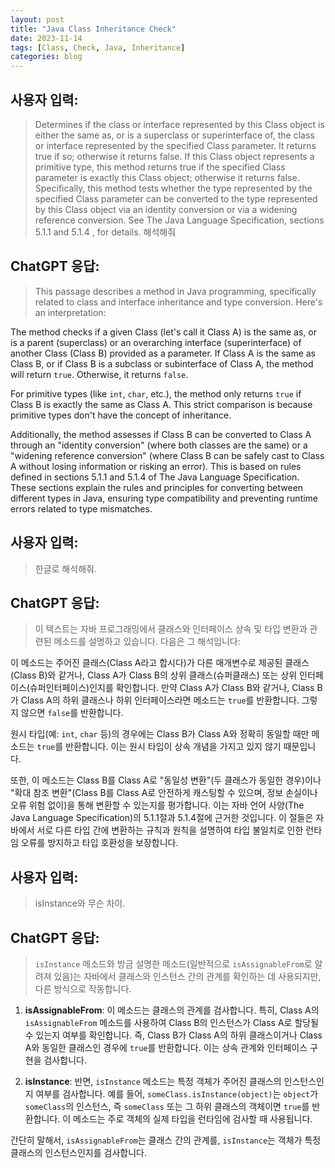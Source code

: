 ```yaml
---
layout: post
title: "Java Class Inheritance Check"
date: 2023-11-14
tags: [Class, Check, Java, Inheritance]
categories: blog
---
```


## 사용자 입력:
> Determines if the class or interface represented by this Class object is either the same as, or is a superclass or superinterface of, the class or interface represented by the specified Class parameter. It returns true if so; otherwise it returns false. If this Class object represents a primitive type, this method returns true if the specified Class parameter is exactly this Class object; otherwise it returns false.
Specifically, this method tests whether the type represented by the specified Class parameter can be converted to the type represented by this Class object via an identity conversion or via a widening reference conversion. See The Java Language Specification, sections 5.1.1 and 5.1.4 , for details. 해석해줘

## ChatGPT 응답:
> This passage describes a method in Java programming, specifically related to class and interface inheritance and type conversion. Here's an interpretation:

The method checks if a given Class (let's call it Class A) is the same as, or is a parent (superclass) or an overarching interface (superinterface) of another Class (Class B) provided as a parameter. If Class A is the same as Class B, or if Class B is a subclass or subinterface of Class A, the method will return `true`. Otherwise, it returns `false`.

For primitive types (like `int`, `char`, etc.), the method only returns `true` if Class B is exactly the same as Class A. This strict comparison is because primitive types don't have the concept of inheritance.

Additionally, the method assesses if Class B can be converted to Class A through an "identity conversion" (where both classes are the same) or a "widening reference conversion" (where Class B can be safely cast to Class A without losing information or risking an error). This is based on rules defined in sections 5.1.1 and 5.1.4 of The Java Language Specification. These sections explain the rules and principles for converting between different types in Java, ensuring type compatibility and preventing runtime errors related to type mismatches.

## 사용자 입력:
> 한글로 해석해줘.

## ChatGPT 응답:
> 이 텍스트는 자바 프로그래밍에서 클래스와 인터페이스 상속 및 타입 변환과 관련된 메소드를 설명하고 있습니다. 다음은 그 해석입니다:

이 메소드는 주어진 클래스(Class A라고 합시다)가 다른 매개변수로 제공된 클래스(Class B)와 같거나, Class A가 Class B의 상위 클래스(슈퍼클래스) 또는 상위 인터페이스(슈퍼인터페이스)인지를 확인합니다. 만약 Class A가 Class B와 같거나, Class B가 Class A의 하위 클래스나 하위 인터페이스라면 메소드는 `true`를 반환합니다. 그렇지 않으면 `false`를 반환합니다.

원시 타입(예: `int`, `char` 등)의 경우에는 Class B가 Class A와 정확히 동일할 때만 메소드는 `true`를 반환합니다. 이는 원시 타입이 상속 개념을 가지고 있지 않기 때문입니다.

또한, 이 메소드는 Class B를 Class A로 "동일성 변환"(두 클래스가 동일한 경우)이나 "확대 참조 변환"(Class B를 Class A로 안전하게 캐스팅할 수 있으며, 정보 손실이나 오류 위험 없이)을 통해 변환할 수 있는지를 평가합니다. 이는 자바 언어 사양(The Java Language Specification)의 5.1.1절과 5.1.4절에 근거한 것입니다. 이 절들은 자바에서 서로 다른 타입 간에 변환하는 규칙과 원칙을 설명하여 타입 불일치로 인한 런타임 오류를 방지하고 타입 호환성을 보장합니다.

## 사용자 입력:
> isInstance와 무슨 차이.

## ChatGPT 응답:
> `isInstance` 메소드와 방금 설명한 메소드(일반적으로 `isAssignableFrom`로 알려져 있음)는 자바에서 클래스와 인스턴스 간의 관계를 확인하는 데 사용되지만, 다른 방식으로 작동합니다.

1. **isAssignableFrom**: 이 메소드는 클래스의 관계를 검사합니다. 특히, Class A의 `isAssignableFrom` 메소드를 사용하여 Class B의 인스턴스가 Class A로 할당될 수 있는지 여부를 확인합니다. 즉, Class B가 Class A의 하위 클래스이거나 Class A와 동일한 클래스인 경우에 `true`를 반환합니다. 이는 상속 관계와 인터페이스 구현을 검사합니다.

2. **isInstance**: 반면, `isInstance` 메소드는 특정 객체가 주어진 클래스의 인스턴스인지 여부를 검사합니다. 예를 들어, `someClass.isInstance(object)`는 `object`가 `someClass`의 인스턴스, 즉 `someClass` 또는 그 하위 클래스의 객체이면 `true`를 반환합니다. 이 메소드는 주로 객체의 실제 타입을 런타임에 검사할 때 사용됩니다.

간단히 말해서, `isAssignableFrom`는 클래스 간의 관계를, `isInstance`는 객체가 특정 클래스의 인스턴스인지를 검사합니다.

